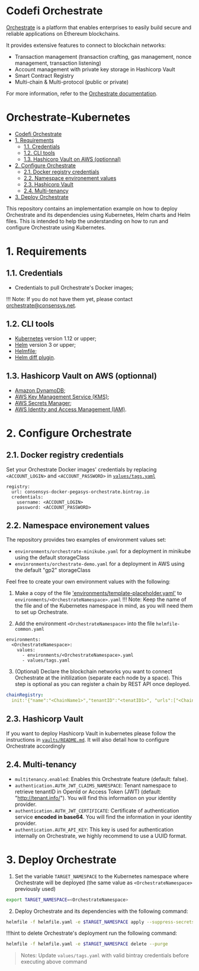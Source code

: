 # Codefi Orchestrate

[Orchestrate](https://codefi.consensys.net) is a platform that enables enterprises to easily build
secure and reliable applications on Ethereum blockchains.

It provides extensive features to connect to blockchain networks:

- Transaction management (transaction crafting, gas management, nonce management, transaction listening)
- Account management with private key storage in Hashicorp Vault
- Smart Contract Registry
- Multi-chain & Multi-protocol (public or private)

For more information, refer to the [Orchestrate documentation](https://docs.orchestrate.consensys.net/).

<H1>Orchestrate-Kubernetes</H1>

- [Codefi Orchestrate](#codefi-orchestrate)
- [1. Requirements](#1-requirements)
  - [1.1. Credentials](#11-credentials)
  - [1.2. CLI tools](#12-cli-tools)
  - [1.3. Hashicorp Vault on AWS (optionnal)](#13-hashicorp-vault-on-aws-optionnal)
- [2. Configure Orchestrate](#2-configure-orchestrate)
  - [2.1. Docker registry credentials](#21-docker-registry-credentials)
  - [2.2. Namespace environement values](#22-namespace-environement-values)
  - [2.3. Hashicorp Vault](#23-hashicorp-vault)
  - [2.4. Multi-tenancy](#24-multi-tenancy)
- [3. Deploy Orchestrate](#3-deploy-orchestrate)

This repository contains an implementation example on how to deploy Orchestrate and its dependencies using Kubernetes, Helm charts and Helm files.
This is intended to help the understanding on how to run and configure Orchestrate using Kubernetes.

# 1. Requirements

## 1.1. Credentials

- Credentials to pull Orchestrate's Docker images;

!!! Note: 
  If you do not have them yet, please contact [orchestrate@consensys.net](mailto:orchestrate@consensys.net).

## 1.2. CLI tools

- [Kubernetes](https://kubernetes.io/) version 1.12 or upper;
- [Helm](https://helm.sh/) version 3 or upper;
- [Helmfile](https://github.com/roboll/helmfile);
- [Helm diff plugin](https://github.com/databus23/helm-diff).

## 1.3. Hashicorp Vault on AWS (optionnal)

- [Amazon DynamoDB](https://aws.amazon.com/dynamodb/);
- [AWS Key Management Service (KMS)](https://aws.amazon.com/kms/);
- [AWS Secrets Manager](aws.amazon.com/secrets-manager);
- [AWS Identity and Access Management (IAM)](https://aws.amazon.com/iam/).

# 2. Configure Orchestrate

## 2.1. Docker registry credentials

Set your Orchestrate Docker images' credentials by replacing `<ACCOUNT_LOGIN>` and `<ACCOUNT_PASSWORD>` in [`values/tags.yaml`](./values/tags.yaml) 

```helmyaml
registry:
  url: consensys-docker-pegasys-orchestrate.bintray.io
  credentials:
    username: <ACCOUNT_LOGIN>
    password: <ACCOUNT_PASSWORD>
```

## 2.2. Namespace environement values

The repository provides two examples of environment values set:
- `envinronments/orchestrate-minikube.yaml` for a deployment in minikube using the default storageClass
- `envinronments/orchestrate-demo.yaml` for a deployment in AWS using the default "gp2" storageClass

Feel free to create your own environment values with the following:

1. Make a copy of the file ['environments/template-placeholder.yaml'](./environments/template-placeholder.yaml) to `environments/<OrchestrateNamespace>.yaml`
   !!! Note:
    Keep the name of the file and of the Kubernetes namespace in mind, as you will need them to set up Orchestrate.

2. Add the environment `<OrchestrateNamespace>` into the file  `helmfile-common.yaml` 
 
```helmyaml
environments:
  <OrchestrateNamespace>:
    values:
      - environments/<OrchestrateNamespace>.yaml
      - values/tags.yaml
```

3. (Optional) Declare the blockchain networks you want to connect Orchestrate at the initilization (separate each node by a space). This step is optional as you can register a chain by REST API once deployed.

```yaml
chainRegistry:
  init:'{"name":"<ChainName1>","tenantID":"<tenatID1>", "urls":["<ChainURL1A>","<ChainURL1B>"]} {"name":"<ChainName2>","tenantID":"<tenatID2>", "urls":["<ChainURL2A>","<ChainURL2B>"]}}'
```

## 2.3. Hashicorp Vault

If you want to deploy Hashicorp Vault in kubernetes please follow the instructions in [`vaults/README.md`](vaults/). It will also detail how to configure Orchestrate accordingly

## 2.4. Multi-tenancy

- `multitenancy.enabled`: Enables this Orchestrate feature (default: false).
- `authentication.AUTH_JWT_CLAIMS_NAMESPACE`: Tenant namespace to retrieve tenantID in OpenId or Access Token (JWT) (default: "http://tenant.info/"). You will find this information on your identity provider.
- `authentication.AUTH_JWT_CERTIFICATE`: Certificate of authentication service **encoded in base64**. You will find the information in your identity provider.
- `authentication.AUTH_API_KEY`: This key is used for authentication internally on Orchestrate, we highly recommend to use a UUID format.
  
# 3. Deploy Orchestrate

1. Set the variable `TARGET_NAMESPACE` to the Kubernetes namespace where Orchestrate will be deployed (the same value as `<OrchestrateNamespace>` previously used)

```bash
export TARGET_NAMESPACE=<OrchestrateNamespace>
```

2. Deploy Orchestrate and its dependencies with the following command:

```bash
helmfile -f helmfile.yaml -e $TARGET_NAMESPACE apply --suppress-secrets
```

!!!hint
  to delete Orchestrate's deployment run the following command:

```bash
helmfile -f helmfile.yaml -e $TARGET_NAMESPACE delete --purge
```

> Notes: Update `values/tags.yaml` with valid bintray credentials before executing above command